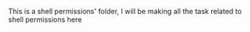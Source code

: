 This is a shell permissions' folder, I will be making all the task related to shell permissions here
